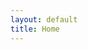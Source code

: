 ```yaml
---
layout: default
title: Home
---
```


<div id="tlkio" data-channel="PUNEKARS" data-theme="theme--minimal" style="width:100%;height:400px;"></div><script async src="https://tlk.io/embed.js" type="text/javascript"></script>
